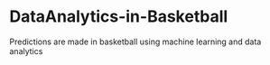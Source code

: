 # DataAnalytics-in-Basketball
Predictions are made in basketball using machine learning and data analytics 
